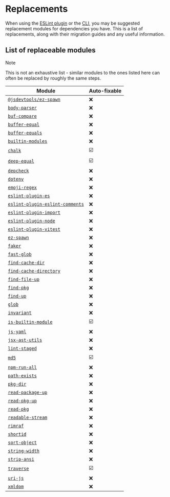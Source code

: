 # Replacements

When using the [ESLint plugin](https://github.com/es-tooling/eslint-plugin-depend) or the [CLI](https://github.com/e18e/cli), you may be suggested replacement modules for dependencies you have. This is a list of replacements, along with their migration guides and any useful information.

## List of replaceable modules

> [!NOTE]
> This is not an exhaustive list - similar modules to the ones listed here can often be replaced by roughly the same steps.

| Module | Auto-fixable |
| -- | -- |
| [`@jsdevtools/ez-spawn`](./replacement-guides/ez-spawn.md) | :x: |
| [`body-parser`](./replacement-guides/body-parser.md) | :x: |
| [`buf-compare`](./replacement-guides/buf-compare.md) | :x: |
| [`buffer-equal`](./replacement-guides/buffer-equal.md) | :x: |
| [`buffer-equals`](./replacement-guides/buffer-equals.md) | :x: |
| [`builtin-modules`](./replacement-guides/builtin-modules.md) | :x: |
| [`chalk`](./replacement-guides/chalk.md) | :ballot_box_with_check: |
| [`deep-equal`](./replacement-guides/deep-equal.md) | :ballot_box_with_check: |
| [`depcheck`](./replacement-guides/depcheck.md) | :x: |
| [`dotenv`](./replacement-guides/dotenv.md) | :x: |
| [`emoji-regex`](./replacement-guides/emoji-regex.md) | :x: |
| [`eslint-plugin-es`](./replacement-guides/eslint-plugin-es.md) | :x: |
| [`eslint-plugin-eslint-comments`](./replacement-guides/eslint-plugin-eslint-comments.md) | :x: |
| [`eslint-plugin-import`](./replacement-guides/eslint-plugin-import.md) | :x: |
| [`eslint-plugin-node`](./replacement-guides/eslint-plugin-node.md) | :x: |
| [`eslint-plugin-vitest`](./replacement-guides/eslint-plugin-vitest.md) | :x: |
| [`ez-spawn`](./replacement-guides/ez-spawn.md) | :x: |
| [`faker`](./replacement-guides/faker.md) | :x: |
| [`fast-glob`](./replacement-guides/fast-glob.md) | :x: |
| [`find-cache-dir`](./replacement-guides/find-cache-dir.md) | :x: |
| [`find-cache-directory`](./replacement-guides/find-cache-directory.md) | :x: |
| [`find-file-up`](./replacement-guides/find-file-up.md) | :x: |
| [`find-pkg`](./replacement-guides/find-pkg.md) | :x: |
| [`find-up`](./replacement-guides/find-up.md) | :x: |
| [`glob`](./replacement-guides/glob.md) | :x: |
| [`invariant`](./replacement-guides/invariant.md) | :x: |
| [`is-builtin-module`](./replacement-guides/is-builtin-module.md) | :ballot_box_with_check: |
| [`js-yaml`](./replacement-guides/js-yaml.md) | :x: |
| [`jsx-ast-utils`](./replacement-guides/jsx-ast-utils.md) | :x: |
| [`lint-staged`](./replacement-guides/lint-staged.md) | :x: |
| [`md5`](./replacement-guides/md5.md) | :ballot_box_with_check: |
| [`npm-run-all`](./replacement-guides/npm-run-all.md) | :x: |
| [`path-exists`](./replacement-guides/path-exists.md) | :x: |
| [`pkg-dir`](./replacement-guides/pkg-dir.md) | :x: |
| [`read-package-up`](./replacement-guides/read-package-up.md) | :x: |
| [`read-pkg-up`](./replacement-guides/read-pkg-up.md) | :x: |
| [`read-pkg`](./replacement-guides/read-pkg.md) | :x: |
| [`readable-stream`](./replacement-guides/readable-stream.md) | :x: |
| [`rimraf`](./replacement-guides/rimraf.md) | :x: |
| [`shortid`](./replacement-guides/shortid.md) | :x: |
| [`sort-object`](./replacement-guides/sort-object.md) | :x: |
| [`string-width`](./replacement-guides/string-width.md) | :x: |
| [`strip-ansi`](./replacement-guides/strip-ansi.md) | :x: |
| [`traverse`](./replacement-guides/traverse.md) | :ballot_box_with_check: |
| [`uri-js`](./replacement-guides/uri-js.md) | :x: |
| [`xmldom`](./replacement-guides/xmldom.md) | :x: |
